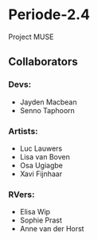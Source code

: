 # Periode-2.4
Project MUSE 

## Collaborators

### Devs:

- Jayden Macbean
- Senno Taphoorn

### Artists:

- Luc Lauwers
- Lisa van Boven
- Osa Ugiagbe
- Xavi Fijnhaar

### RVers:

- Elisa Wip
- Sophie Prast
- Anne van der Horst
